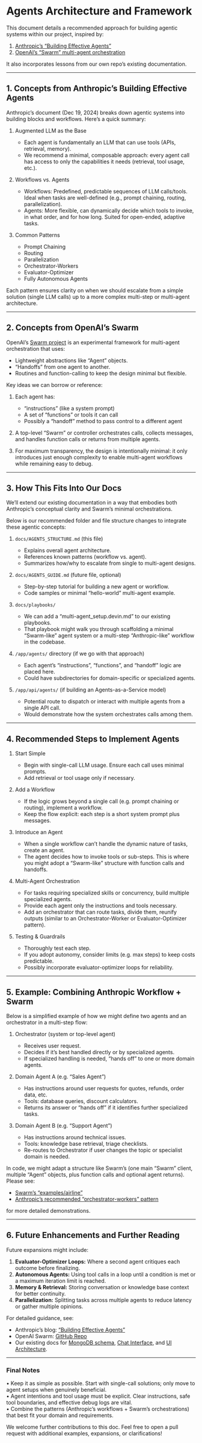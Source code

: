 # Agents Architecture and Framework

This document details a recommended approach for building agentic systems within our project, inspired by:

1. [Anthropic’s “Building Effective Agents”](https://www.anthropic.com/research/building-effective-agents)  
2. [OpenAI’s “Swarm” multi-agent orchestration](https://github.com/openai/swarm)

It also incorporates lessons from our own repo’s existing documentation.

---

## 1. Concepts from Anthropic’s Building Effective Agents

Anthropic’s document (Dec 19, 2024) breaks down agentic systems into building blocks and workflows. Here’s a quick summary:

1. Augmented LLM as the Base
   - Each agent is fundamentally an LLM that can use tools (APIs, retrieval, memory).
   - We recommend a minimal, composable approach: every agent call has access to only the capabilities it needs (retrieval, tool usage, etc.).

2. Workflows vs. Agents
   - Workflows: Predefined, predictable sequences of LLM calls/tools. Ideal when tasks are well-defined (e.g., prompt chaining, routing, parallelization).
   - Agents: More flexible, can dynamically decide which tools to invoke, in what order, and for how long. Suited for open-ended, adaptive tasks.

3. Common Patterns
   - Prompt Chaining  
   - Routing  
   - Parallelization  
   - Orchestrator-Workers  
   - Evaluator-Optimizer  
   - Fully Autonomous Agents

Each pattern ensures clarity on when we should escalate from a simple solution (single LLM calls) up to a more complex multi-step or multi-agent architecture.

---

## 2. Concepts from OpenAI’s Swarm

OpenAI’s [Swarm project](https://github.com/openai/swarm) is an experimental framework for multi-agent orchestration that uses:
- Lightweight abstractions like “Agent” objects.
- “Handoffs” from one agent to another.
- Routines and function-calling to keep the design minimal but flexible.

Key ideas we can borrow or reference:
1. Each agent has:
   - “instructions” (like a system prompt)  
   - A set of “functions” or tools it can call  
   - Possibly a “handoff” method to pass control to a different agent

2. A top-level “Swarm” or controller orchestrates calls, collects messages, and handles function calls or returns from multiple agents.

3. For maximum transparency, the design is intentionally minimal: it only introduces just enough complexity to enable multi-agent workflows while remaining easy to debug.

---

## 3. How This Fits Into Our Docs

We’ll extend our existing documentation in a way that embodies both Anthropic’s conceptual clarity and Swarm’s minimal orchestrations.

Below is our recommended folder and file structure changes to integrate these agentic concepts:

1. <code>docs/AGENTS_STRUCTURE.md</code> (this file)  
   - Explains overall agent architecture.  
   - References known patterns (workflow vs. agent).  
   - Summarizes how/why to escalate from single to multi-agent designs.

2. <code>docs/AGENTS_GUIDE.md</code> (future file, optional)  
   - Step-by-step tutorial for building a new agent or workflow.  
   - Code samples or minimal “hello-world” multi-agent example.

3. <code>docs/playbooks/</code>  
   - We can add a “multi-agent_setup.devin.md” to our existing playbooks.  
   - That playbook might walk you through scaffolding a minimal “Swarm-like” agent system or a multi-step “Anthropic-like” workflow in the codebase.

4. <code>/app/agents/</code> directory (if we go with that approach)  
   - Each agent’s “instructions”, “functions”, and “handoff” logic are placed here.  
   - Could have subdirectories for domain-specific or specialized agents.

5. <code>/app/api/agents/</code> (if building an Agents-as-a-Service model)  
   - Potential route to dispatch or interact with multiple agents from a single API call.  
   - Would demonstrate how the system orchestrates calls among them.

---

## 4. Recommended Steps to Implement Agents

1. Start Simple
   - Begin with single-call LLM usage. Ensure each call uses minimal prompts.
   - Add retrieval or tool usage only if necessary.

2. Add a Workflow
   - If the logic grows beyond a single call (e.g. prompt chaining or routing), implement a workflow.  
   - Keep the flow explicit: each step is a short system prompt plus messages.

3. Introduce an Agent
   - When a single workflow can’t handle the dynamic nature of tasks, create an agent.  
   - The agent decides how to invoke tools or sub-steps. This is where you might adopt a “Swarm-like” structure with function calls and handoffs.

4. Multi-Agent Orchestration
   - For tasks requiring specialized skills or concurrency, build multiple specialized agents.  
   - Provide each agent only the instructions and tools necessary.  
   - Add an orchestrator that can route tasks, divide them, reunify outputs (similar to an Orchestrator-Worker or Evaluator-Optimizer pattern).

5. Testing & Guardrails
   - Thoroughly test each step.  
   - If you adopt autonomy, consider limits (e.g. max steps) to keep costs predictable.  
   - Possibly incorporate evaluator-optimizer loops for reliability.

---

## 5. Example: Combining Anthropic Workflow + Swarm

Below is a simplified example of how we might define two agents and an orchestrator in a multi-step flow:

1. Orchestrator (system or top-level agent)  
   - Receives user request.  
   - Decides if it’s best handled directly or by specialized agents.  
   - If specialized handling is needed, “hands off” to one or more domain agents.  

2. Domain Agent A (e.g. “Sales Agent”)  
   - Has instructions around user requests for quotes, refunds, order data, etc.  
   - Tools: database queries, discount calculators.  
   - Returns its answer or “hands off” if it identifies further specialized tasks.

3. Domain Agent B (e.g. “Support Agent”)  
   - Has instructions around technical issues.  
   - Tools: knowledge base retrieval, triage checklists.  
   - Re-routes to Orchestrator if user changes the topic or specialist domain is needed.

In code, we might adapt a structure like Swarm’s (one main “Swarm” client, multiple “Agent” objects, plus function calls and optional agent returns). Please see:
- [Swarm’s “examples/airline”](https://github.com/openai/swarm/tree/main/examples/airline)
- [Anthropic’s recommended “orchestrator-workers” pattern](https://www.anthropic.com/research/building-effective-agents#workflows)

for more detailed demonstrations.

---

## 6. Future Enhancements and Further Reading

Future expansions might include:
1. **Evaluator-Optimizer Loops:** Where a second agent critiques each outcome before finalizing.  
2. **Autonomous Agents:** Using tool calls in a loop until a condition is met or a maximum iteration limit is reached.  
3. **Memory & Retrieval:** Storing conversation or knowledge base context for better continuity.  
4. **Parallelization:** Splitting tasks across multiple agents to reduce latency or gather multiple opinions.

For detailed guidance, see:
- Anthropic’s blog: [“Building Effective Agents”](https://www.anthropic.com/research/building-effective-agents)  
- OpenAI Swarm: [GitHub Repo](https://github.com/openai/swarm)  
- Our existing docs for [MongoDB schema](/docs/MONGODB_SCHEMA.md), [Chat Interface](/docs/CHAT_INTERFACE.md), and [UI Architecture](/docs/UI_ARCHITECTURE.md).

---

### Final Notes

• Keep it as simple as possible. Start with single-call solutions; only move to agent setups when genuinely beneficial.  
• Agent intentions and tool usage must be explicit. Clear instructions, safe tool boundaries, and effective debug logs are vital.  
• Combine the patterns (Anthropic’s workflows + Swarm’s orchestrations) that best fit your domain and requirements.  

We welcome further contributions to this doc. Feel free to open a pull request with additional examples, expansions, or clarifications! 